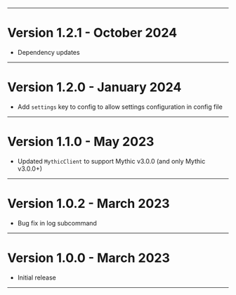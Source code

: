 ***

# Version 1.2.1 - October 2024

- Dependency updates

***

# Version 1.2.0 - January 2024

- Add `settings` key to config to allow settings configuration in config file

***

# Version 1.1.0 - May 2023

- Updated `MythicClient` to support Mythic v3.0.0 (and only Mythic v3.0.0+)

***

# Version 1.0.2 - March 2023

- Bug fix in log subcommand

***

# Version 1.0.0 - March 2023

- Initial release

***

